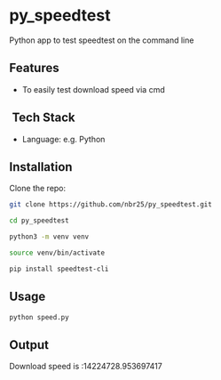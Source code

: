# py_speedtest
Python app to test speedtest on the command line


##  Features

- To easily test download speed via cmd


## ️ Tech Stack

- Language: e.g. Python


##  Installation

Clone the repo:
```bash
git clone https://github.com/nbr25/py_speedtest.git

cd py_speedtest

python3 -m venv venv

source venv/bin/activate

pip install speedtest-cli
```

##  Usage
```bash
python speed.py
```

## Output
Download speed is :14224728.953697417
